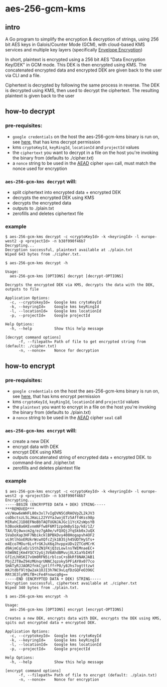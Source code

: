 # aes-256-gcm-kms

## intro

A Go program to simplify the encryption & decryption of strings, using 256 bit AES keys in Galois/Counter Mode (GCM), with cloud-based KMS services and multiple key layers (specifically [Envelope Encryption](https://cloud.google.com/kms/docs/envelope-encryption))

In short, plaintext is encrypted using a 256 bit AES "Data Encryption Key/DEK" in GCM mode. This DEK is then encrypted using KMS. The concatenated encrypted data and encrypted DEK are given back to the user via CLI and a file.

Ciphertext is decrypted by following the same process in reverse. The DEK is decrypted using KMS, then used to decrypt the ciphertext. The resulting plaintext is given back to the user

## how-to decrypt

### pre-requisites:
* `google credentials` on the host the aes-256-gcm-kms binary is run on, see [here](https://godoc.org/golang.org/x/oauth2/google#FindDefaultCredentials), that has kms decrypt permission
* kms `cryptoKeyId`, `keyRingId`, `locationId` and `projectId` values
* the `ciphertext` you want to decrypt in a file on the host you're invoking the binary from (defaults to ./cipher.txt)
* a `nonce` string to be used in the [AEAD](https://golang.org/pkg/crypto/cipher/#AEAD) cipher `open` call, must match the nonce used for encryption

### `aes-256-gcm-kms decrypt` will:
* split ciphertext into encrypted data + encrypted DEK
* decrypts the encrypted DEK using KMS
* decrypts the encrypted data
* outputs to ./plain.txt
* zerofills and deletes ciphertext file

### example

```
$ aes-256-gcm-kms decrypt -c <cryptoKeyId> -k <keyringId> -l europe-west2 -p <projectId> -n b38f090f46b7
Decrypting...
Decryption successful, plaintext available at ./plain.txt
Wiped 643 bytes from ./cipher.txt.
```

```
$ aes-256-gcm-kms decrypt -h

Usage:
  aes-256-gcm-kms [OPTIONS] decrypt [decrypt-OPTIONS]

Decrypts the encrypted DEK via KMS, decrypts the data with the DEK, outputs to file

Application Options:
  -c, --cryptokeyId=  Google kms crytoKeyId
  -k, --keyringId=    Google kms keyRingId
  -l, --locationId=   Google kms locationId
  -p, --projectId=    Google projectId

Help Options:
  -h, --help          Show this help message

[decrypt command options]
      -f, --filepath= Path of file to get encrypted string from (default: ./cipher.txt)
      -n, --nonce=    Nonce for decryption
```

## how-to encrypt

### pre-requisites:
* `google credentials` on the host the aes-256-gcm-kms binary is run on, see [here](https://godoc.org/golang.org/x/oauth2/google#FindDefaultCredentials), that has kms encrypt permission
* kms `cryptoKeyId`, `keyRingId`, `locationId` and `projectId` values
* the `plaintext` you want to encrypt in a file on the host you're invoking the binary from (defaults to ./plain.txt)
* a `nonce` string to be used in the [AEAD](https://golang.org/pkg/crypto/cipher/#AEAD) cipher `seal` call

### `aes-256-gcm-kms encrypt` will:
* create a new DEK
* encrypt data with DEK
* encrypt DEK using KMS
* outputs concatenated string of encrypted data + encrypted DEK. to command-line and ./cipher.txt
* zerofills and deletes plaintext file

### example

```
$ aes-256-gcm-kms encrypt -c <cryptoKeyId> -k <keyringId> -l europe-west2 -p <projectId> -n b38f090f46b7
Encrypting...
-----BEGIN (ENCRYPTED DATA + DEK) STRING-----
***REMOVED***
wV/Wow6eWHFL80x3xl7vIgDVN5CdRAOVpZL2kJV3
coDbctszL5LJHaLL22YVYaJwojETz5Aff4Kss98p
MIRahCJ1D8EFNoBbTAQTUGNJAJGc11YcX2sWpsYB
h3BookBa6KEvnmNFfw8F6M71zpdmByS1p/k8/1Z/
TAX/Dj0wxcm2g/ez7gA0e/vFQXQjJYqSkb0xJuQX
SVaDoXap3HF7NbikcklBPBkDvy408Hogapvh4OF2
vL9tlhGoERUkrWcwXQfcZjk1B3Sjh45UDTHySTs+
m4Eco7MOur6LvfrGKJuX6qJhvppxUDv2ZTCeMCrK
d9AjmCqleD/iSthZN1FKjQ3zLowlnsTWIMnaeEC+
h5W8NIjKm4YQCY2yGj3V6AhdBMvujXLX1aYbIHSf
GfIzLhHSKI7vUm0RFN5irblcoC+sBkRf8NAKJAB1
PbjZJT8wZ94zMUnqrUNNCJqzoky5PFiAY0x077co
SHATyRJJAOR2fnkCjptlffrP0/y8Jhs7ogtttzwt
mkJtdbf9ltQw2ak1OJI3h7NC9vLqfDzGQFeO396C
RRt3E3ly9MifB+cFe4Fnowcq0g==
-----END (ENCRYPTED DATA + DEK) STRING-----
Encryption successful, ciphertext available at ./cipher.txt
Wiped 340 bytes from ./plain.txt.
```

```
$ aes-256-gcm-kms encrypt -h

Usage:
  aes-256-gcm-kms [OPTIONS] encrypt [encrypt-OPTIONS]

Creates a new DEK, encrypts data with DEK, encrypts the DEK using KMS, spits out encrypted data + encrypted DEK.

Application Options:
  -c, --cryptokeyId=  Google kms crytoKeyId
  -k, --keyringId=    Google kms keyRingId
  -l, --locationId=   Google kms locationId
  -p, --projectId=    Google projectId

Help Options:
  -h, --help          Show this help message

[encrypt command options]
      -f, --filepath= Path of file to encrypt (default: ./plain.txt)
      -n, --nonce=    Nonce for encryption
```
